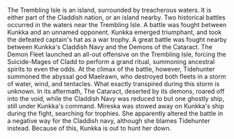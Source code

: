 The Trembling Isle is an island, surrounded by treacherous waters. It is either part of the Claddish nation, or an island nearby. Two historical battles occurred in the waters near the Trembling Isle.
A battle was fought between  Kunkka and an unnamed opponent. Kunkka emerged triumphant, and took the defeated captain's hat as a war trophy.
A great battle was fought nearby between Kunkka's Claddish Navy and the Demons of the Cataract. The Demon Fleet launched an all-out offensive on the Trembling Isle, forcing the Suicide-Mages of Cladd to perform a grand ritual, summoning ancestral spirits to even the odds. At the climax of the battle, however,  Tidehunter summoned the abyssal god Maelrawn, who destroyed both fleets in a storm of water, wind, and tentacles. What exactly transpired during this storm is unknown. In its aftermath, The Cataract, deserted by its demons, roared off into the void, while the Claddish Navy was reduced to but one ghostly ship, still under Kunkka's command.
Mireska was stowed away on Kunkka's ship during the fight, searching for trophies. She apparently altered the battle in a negative way for the Claddish navy, although she blames Tidehunter instead. Because of this, Kunkka is out to hunt her down.
